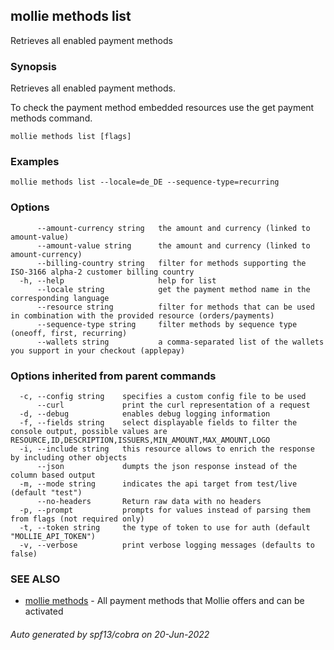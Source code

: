## mollie methods list

Retrieves all enabled payment methods

### Synopsis

Retrieves all enabled payment methods.

To check the payment method embedded resources use the get payment methods command.

```
mollie methods list [flags]
```

### Examples

```
mollie methods list --locale=de_DE --sequence-type=recurring
```

### Options

```
      --amount-currency string   the amount and currency (linked to amount-value)
      --amount-value string      the amount and currency (linked to amount-currency)
      --billing-country string   filter for methods supporting the ISO-3166 alpha-2 customer billing country
  -h, --help                     help for list
      --locale string            get the payment method name in the corresponding language
      --resource string          filter for methods that can be used in combination with the provided resource (orders/payments)
      --sequence-type string     filter methods by sequence type (oneoff, first, recurring)
      --wallets string           a comma-separated list of the wallets you support in your checkout (applepay)
```

### Options inherited from parent commands

```
  -c, --config string    specifies a custom config file to be used
      --curl             print the curl representation of a request
  -d, --debug            enables debug logging information
  -f, --fields string    select displayable fields to filter the console output, possible values are RESOURCE,ID,DESCRIPTION,ISSUERS,MIN_AMOUNT,MAX_AMOUNT,LOGO
  -i, --include string   this resource allows to enrich the response by including other objects
      --json             dumpts the json response instead of the column based output
  -m, --mode string      indicates the api target from test/live (default "test")
      --no-headers       Return raw data with no headers
  -p, --prompt           prompts for values instead of parsing them from flags (not required only)
  -t, --token string     the type of token to use for auth (default "MOLLIE_API_TOKEN")
  -v, --verbose          print verbose logging messages (defaults to false)
```

### SEE ALSO

* [mollie methods](mollie_methods.md)	 - All payment methods that Mollie offers and can be activated

###### Auto generated by spf13/cobra on 20-Jun-2022
